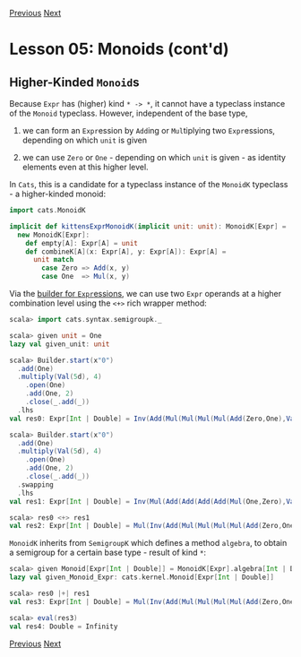 [Previous](https://github.com/sjbiaga/kittens/blob/main/monoid-4-resolve/README.md) [Next](https://github.com/sjbiaga/kittens/blob/main/nat-2-trampoline/README.md)

Lesson 05: Monoids (cont'd)
===========================

Higher-Kinded `Monoid`s
-----------------------

Because `Expr` has (higher) kind `* -> *`, it cannot have a typeclass instance of the `Monoid` typeclass. However,
independent of the base type,

1. we can form an `Expr`ession by `Add`ing or `Mul`tiplying two `Expr`essions, depending on which `unit` is given

1. we can use `Zero` or `One` - depending on which `unit` is given - as identity elements even at this higher level.

In `Cats`, this is a candidate for a typeclass instance of the `MonoidK` typeclass - a higher-kinded monoid:

```Scala
import cats.MonoidK

implicit def kittensExprMonoidK(implicit unit: unit): MonoidK[Expr] =
  new MonoidK[Expr]:
    def empty[A]: Expr[A] = unit
    def combineK[A](x: Expr[A], y: Expr[A]): Expr[A] =
      unit match
        case Zero => Add(x, y)
        case One  => Mul(x, y)
```

Via the [builder for `Expr`essions](https://github.com/sjbiaga/kittens/blob/main/expr-07-builder/README.md), we can use two
`Expr` operands at a higher combination level using the `<+>` rich wrapper method:

```scala
scala> import cats.syntax.semigroupk._

scala> given unit = One
lazy val given_unit: unit

scala> Builder.start(x"0")
  .add(One)
  .multiply(Val(5d), 4)
    .open(One)
    .add(One, 2)
    .close(_.add(_))
  .lhs
val res0: Expr[Int | Double] = Inv(Add(Mul(Mul(Mul(Mul(Add(Zero,One),Val(5.0)),Val(5.0)),Val(5.0)),Val(5.0)),Add(Add(One,One),One)))

scala> Builder.start(x"0")
  .add(One)
  .multiply(Val(5d), 4)
    .open(One)
    .add(One, 2)
    .close(_.add(_))
  .swapping
  .lhs
val res1: Expr[Int | Double] = Inv(Mul(Add(Add(Add(Add(Mul(One,Zero),Val(5.0)),Val(5.0)),Val(5.0)),Val(5.0)),Mul(Mul(Zero,Zero),Zero)))

scala> res0 <+> res1
val res2: Expr[Int | Double] = Mul(Inv(Add(Mul(Mul(Mul(Mul(Add(Zero,One),Val(5.0)),Val(5.0)),Val(5.0)),Val(5.0)),Add(Add(One,One),One))),Inv(Mul(Add(Add(Add(Add(Mul(One,Zero),Val(5.0)),Val(5.0)),Val(5.0)),Val(5.0)),Mul(Mul(Zero,Zero),Zero))))
```

`MonoidK` inherits from `SemigroupK` which defines a method `algebra`, to obtain a semigroup for a certain base type - result
of kind `*`:

```scala
scala> given Monoid[Expr[Int | Double]] = MonoidK[Expr].algebra[Int | Double]
lazy val given_Monoid_Expr: cats.kernel.Monoid[Expr[Int | Double]]

scala> res0 |+| res1
val res3: Expr[Int | Double] = Mul(Inv(Add(Mul(Mul(Mul(Mul(Add(Zero,One),Val(5.0)),Val(5.0)),Val(5.0)),Val(5.0)),Add(Add(One,One),One))),Inv(Mul(Add(Add(Add(Add(Mul(One,Zero),Val(5.0)),Val(5.0)),Val(5.0)),Val(5.0)),Mul(Mul(Zero,Zero),Zero))))

scala> eval(res3)
val res4: Double = Infinity
```

[Previous](https://github.com/sjbiaga/kittens/blob/main/monoid-4-resolve/README.md) [Next](https://github.com/sjbiaga/kittens/blob/main/nat-2-trampoline/README.md)
